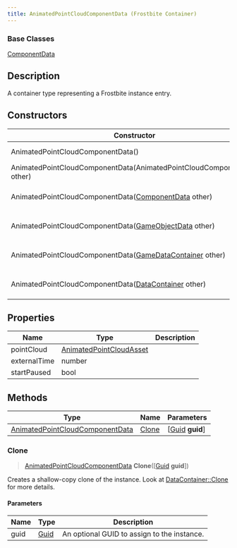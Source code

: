 ```yaml
---
title: AnimatedPointCloudComponentData (Frostbite Container)
---
```

### Base Classes

[ComponentData](ComponentData)

## Description

A container type representing a Frostbite instance entry.

## Constructors

| Constructor                                                                                | Description                                                                                                                                           |
| ------------------------------------------------------------------------------------------ | ----------------------------------------------------------------------------------------------------------------------------------------------------- |
| AnimatedPointCloudComponentData()                                                          | Create a new instance of this container type.                                                                                                         |
| AnimatedPointCloudComponentData(AnimatedPointCloudComponentData other)                     | Create a reference copy of an instance of the same type.                                                                                              |
| AnimatedPointCloudComponentData([ComponentData](ComponentData) other)                      | Upcast an instance of type [ComponentData](ComponentData) to [AnimatedPointCloudComponentData](AnimatedPointCloudComponentData).                      |
| AnimatedPointCloudComponentData([GameObjectData](GameObjectData) other)                    | Upcast an instance of type [GameObjectData](GameObjectData) to [AnimatedPointCloudComponentData](AnimatedPointCloudComponentData).                    |
| AnimatedPointCloudComponentData([GameDataContainer](GameDataContainer) other)              | Upcast an instance of type [GameDataContainer](GameDataContainer) to [AnimatedPointCloudComponentData](AnimatedPointCloudComponentData).              |
| AnimatedPointCloudComponentData([DataContainer](/vext/ref/cls/shr/datacontainer) other) | Upcast an instance of type [DataContainer](/vext/ref/cls/shr/datacontainer) to [AnimatedPointCloudComponentData](AnimatedPointCloudComponentData). |

## Properties

| Name         | Type                                               | Description |
| ------------ | -------------------------------------------------- | ----------- |
| pointCloud   | [AnimatedPointCloudAsset](AnimatedPointCloudAsset) |             |
| externalTime | number                                             |             |
| startPaused  | bool                                               |             |

## Methods

| Type                                                               | Name            | Parameters                                     |
| ------------------------------------------------------------------ | --------------- | ---------------------------------------------- |
| [AnimatedPointCloudComponentData](AnimatedPointCloudComponentData) | [Clone](#clone) | \[[Guid](/vext/ref/cls/shr/guid) **guid**\] |

### Clone

> [AnimatedPointCloudComponentData](AnimatedPointCloudComponentData) **Clone**(\[[Guid](/vext/ref/cls/shr/guid) **guid**\])

Creates a shallow-copy clone of the instance. Look at [DataContainer::Clone](/vext/ref/cls/shr/datacontainer#clone) for more details.

#### Parameters

| Name | Type         | Description                                 |
| ---- | ------------ | ------------------------------------------- |
| guid | [Guid](Guid) | An optional GUID to assign to the instance. |
